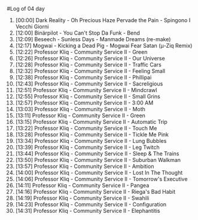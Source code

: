 #Log of 04 day

1. [00:00] Dark Reality - Oh Precious Haze Pervade the Pain - Spingono I Vecchi Giorni
1. [12:00] Binärpilot - You Can't Stop Da Funk - Bend
1. [12:09] Beseech - Sunless Days - Manmade Dreams (re-make)
1. [12:17] Mogwai - Kicking a Dead Pig - Mogwai Fear Satan (μ-Ziq Remix)
1. [12:22] Professor Kliq - Community Service II - Green
1. [12:26] Professor Kliq - Community Service II - Our Universe
1. [12:28] Professor Kliq - Community Service II - Traffic Cars
1. [12:32] Professor Kliq - Community Service II - Feeling Small
1. [12:38] Professor Kliq - Community Service II - Phillipai
1. [12:43] Professor Kliq - Community Service II - Sacreligious
1. [12:51] Professor Kliq - Community Service II - Mindcrawl
1. [12:55] Professor Kliq - Community Service II - Small Grins
1. [12:57] Professor Kliq - Community Service II - 3:00 AM
1. [13:03] Professor Kliq - Community Service II - Moth
1. [13:11] Professor Kliq - Community Service II - Green
1. [13:15] Professor Kliq - Community Service II - Automatic Trip
1. [13:22] Professor Kliq - Community Service II - Touch Me
1. [13:28] Professor Kliq - Community Service II - Tickle Me Pink
1. [13:34] Professor Kliq - Community Service II - Lung Bubbles
1. [13:39] Professor Kliq - Community Service II - Leg Twitch
1. [13:44] Professor Kliq - Community Service II - Sleep & The Trains
1. [13:50] Professor Kliq - Community Service II - Suburban Walkman
1. [13:57] Professor Kliq - Community Service II - Ambition
1. [14:00] Professor Kliq - Community Service II - Lost In The Thought
1. [14:06] Professor Kliq - Community Service II - Tomorrow's Executive
1. [14:11] Professor Kliq - Community Service II - Pangea
1. [14:16] Professor Kliq - Community Service II - Riega's Bad Habit
1. [14:19] Professor Kliq - Community Service II - Swahili
1. [14:23] Professor Kliq - Community Service II - Configuration
1. [14:31] Professor Kliq - Community Service II - Elephantitis
